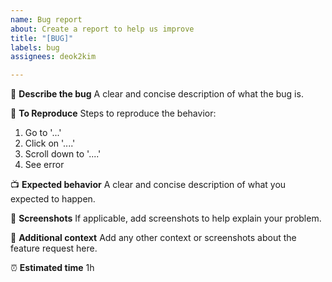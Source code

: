```yaml
---
name: Bug report
about: Create a report to help us improve
title: "[BUG]"
labels: bug
assignees: deok2kim

---
```


🐛 **Describe the bug**
A clear and concise description of what the bug is.

🚦 **To Reproduce**
Steps to reproduce the behavior:
1. Go to '...'
2. Click on '....'
3. Scroll down to '....'
4. See error

📺 **Expected behavior**
A clear and concise description of what you expected to happen.

🌄 **Screenshots**
If applicable, add screenshots to help explain your problem.

🍟 **Additional context**
Add any other context or screenshots about the feature request here.

⏰ **Estimated time**
1h
